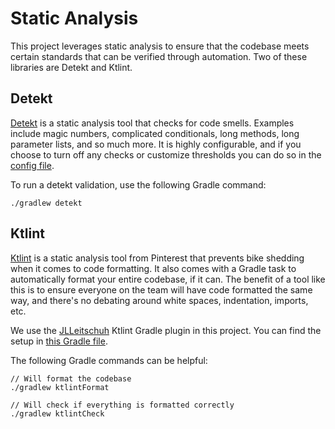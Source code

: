 # Static Analysis

This project leverages static analysis to ensure that the codebase meets certain standards that can be verified through automation. Two of these libraries are Detekt and Ktlint.

## Detekt

[Detekt](https://github.com/detekt/detekt) is a static analysis tool that checks for code smells. Examples include magic numbers, complicated conditionals, long methods, long parameter lists, and so much more. It is highly configurable, and if you choose to turn off any checks or customize thresholds you can do so in the [config file](/config/detekt/detekt.yml).

To run a detekt validation, use the following Gradle command:

```
./gradlew detekt
```

## Ktlint

[Ktlint](https://github.com/pinterest/ktlint) is a static analysis tool from Pinterest that prevents bike shedding when it comes to code formatting. It also comes with a Gradle task to automatically format your entire codebase, if it can. The benefit of a tool like this is to ensure everyone on the team will have code formatted the same way, and there's no debating around white spaces, indentation, imports, etc. 

We use the [JLLeitschuh](https://github.com/jlleitschuh/ktlint-gradle) Ktlint Gradle plugin in this project. You can find the setup in [this Gradle file](/buildscripts/ktlint.gradle).

The following Gradle commands can be helpful:

```
// Will format the codebase
./gradlew ktlintFormat

// Will check if everything is formatted correctly
./gradlew ktlintCheck
```